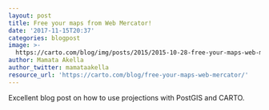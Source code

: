 ```yaml
---
layout: post
title: Free your maps from Web Mercator!
date: '2017-11-15T20:37'
categories: blogpost
image: >-
  https://carto.com/blog/img/posts/2015/2015-10-28-free-your-maps-web-mercator/header.png
author: Mamata Akella
author_twitter: mamataakella
resource_url: 'https://carto.com/blog/free-your-maps-web-mercator/'
---
```


Excellent blog post on how to use projections with PostGIS and CARTO.
